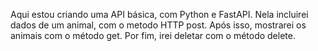 Aqui estou criando uma API básica, com Python e FastAPI.
Nela incluirei dados de um animal, com o metodo HTTP post.
Após isso, mostrarei os animais com o método get.
Por fim, irei deletar com o método delete.
